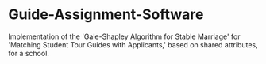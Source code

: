 # Guide-Assignment-Software
Implementation of the 'Gale-Shapley Algorithm for Stable Marriage' for 'Matching Student Tour Guides with Applicants,' based on shared attributes, for a school.
